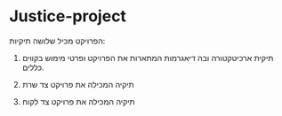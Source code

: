 # Justice-project
הפרויקט מכיל שלושה תיקיות:
1. תיקית ארכיטקטורה ובה דיאגרמות המתארות את הפרויקט
ופרטי מימוש בקווים כללים.

2. תיקיה המכילה את פרויקט צד שרת

3. תיקיה המכילה את פרויקט צד לקוח